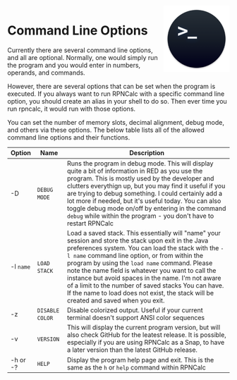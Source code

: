 <img align="right" width="150" src="../Images/CmdLine.png">

# Command Line Options

Currently there are several command line options, and all are optional.  Normally, one would simply run the program and you would enter in numbers, operands, and commands.

However, there are several options that can be set when the program is executed.  If you always want to run RPNCalc with a specific command line option, you should create an alias in your shell to do so.  Then ever time you run rpncalc, it would run with those options.

You can set the number of memory slots, decimal alignment, debug mode, and others via these options.  The below table lists all of the allowed command line options and their functions.

|Option|Name|Description|
|------|----|-----------|
|-D | `DEBUG MODE`| Runs the program in debug mode.  This will display quite a bit of information in RED as you use the program.  This is mostly used by the developer and clutters everythign up, but you may find it useful if you are trying to debug something.  I could certainly add a lot more if needed, but it's useful today.  You can also toggle debug mode on/off by entering in the command `debug` while within the program - you don't have to restart RPNCalc|
|-l `name` |`LOAD STACK`| Load a saved stack.  This essentially will "name" your session and store the stack upon exit in the Java preferences system.  You can load the stack with the `-l name` command line option, or from within the program by using the `load name` command.  Please note the name field is whatever you want to call the instance but avoid spaces in the name.  I'm not aware of a limit to the number of saved stacks You can have.  If the name to load does not exist, the stack will be created and saved when you exit.|
|-z| `DISABLE COLOR`| Disable colorized output.  Useful if your current terminal doesn't support ANSI color sequences|
|-v| `VERSION`| This will display the current program version, but will also check GitHub for the leatest release.  It is possible, especially if you are using RPNCalc as a Snap, to have a later version than the latest GitHub release.|
|-h or -?| `HELP`| Display the program help page and exit.  This is the same as the `h` or `help` command within RPNCalc|